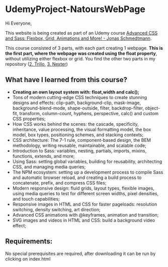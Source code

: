 # UdemyProject-NatoursWebPage

Hi Everyone,

This website is being created as part of an Udemy course [Advanced CSS and Sass: Flexbox, Grid, Animations and More! - Jonas Schmedtmann](https://www.udemy.com/course/advanced-css-and-sass).

This course consisted of 3 parts, with each part creating 1 webpage. **This is the first part, where the webpage was created using the float property**, without utilizing either flexbox or grid. You find the other two parts in my repository ([2. Trillo](https://github.com/mnstrdm/UdemyProject-TrilloWebPage), [3. Nexter](https://github.com/mnstrdm/UdemyProject-NexterWebPage))

## What have I learned from this course?
* **Creating an own layout system with: float,width and calc();**
* Tons of modern cutting-edge CSS techniques to create stunning designs and effects: clip-path, background-clip, mask-image, background-blend-mode, shape-outside, filter, backdrop-filter, object-fit, transform, column-count, hyphens, perspective, calc() and custom CSS properties;
* How CSS works behind the scenes: the cascade, specificity, inheritance, value processing, the visual formatting model, the box model, box types, positioning schemes, and stacking contexts;
* CSS architecture: The 7-1 rule, component-based design, the BEM methodology, writing reusable, maintainable, and scalable code;
* Introduction to Sass: variables, nesting, partials, imports, mixins, functions, extends, and more;
* Using Sass: setting global variables, building for reusability, architecting CSS, and managing media queries;
* The NPM ecosystem: setting up a development process to compile Sass and automatic browser reload, and creating a build process to concatenate, prefix, and compress CSS files;
* Modern responsive design: fluid grids, layout types, flexible images, using media queries to test for different screen widths, pixel densities, and touch capabilities;
* Responsive images in HTML and CSS for faster pageloads: resolution switching, density switching, art direction;
* Advanced CSS animations with @keyframes, animation and transition;
* SVG images and videos in HTML and CSS: build a background video effect;

## Requirements: 
No special prerequisites are required, after downloading it can be run by clicking on index.html
